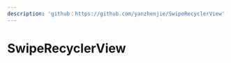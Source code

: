 ```yaml
---
description: 'github：https://github.com/yanzhenjie/SwipeRecyclerView'
---
```


# SwipeRecyclerView


